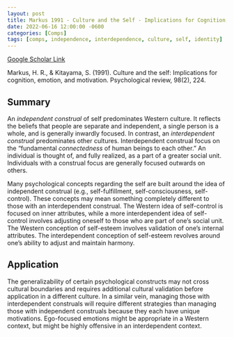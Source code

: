 ```yaml
---
layout: post
title: Markus 1991 - Culture and the Self - Implications for Cognition, Emotion, and Motivation
date: 2022-06-16 12:00:00 -0600
categories: [Comps]
tags: [comps, independence, interdependence, culture, self, identity]
---
```

[Google Scholar Link](https://scholar.google.com/scholar?hl=en&as_sdt=0%2C45&q=Markus+1991+-+Culture+and+the+Self%3A+Implications+for+Cognition%2C+Emotion%2C+and+Motivation&btnG=)

Markus, H. R., & Kitayama, S. (1991). Culture and the self: Implications for cognition, emotion, and motivation. Psychological review, 98(2), 224.

## Summary
An _independent construal_ of self predominates Western culture.  It reflects the beliefs that people are separate and independent, a single person is a whole, and is generally inwardly focused.  In contrast, an _interdependent construal_ predominates other cultures.  Interdependent construal focus on the “fundamental _connectedness_ of human beings to each other.”  An individual is thought of, and fully realized, as a part of a greater social unit.  Individuals with a construal focus are generally focused outwards on others.

Many psychological concepts regarding the self are built around the idea of independent construal (e.g., self-fulfillment, self-consciousness, self-control).  These concepts may mean something completely different to those with an interdependent construal.  The Western idea of self-control is focused on inner attributes, while a more interdependent idea of self-control involves adjusting oneself to those who are part of one’s social unit.  The Western conception of self-esteem involves validation of one’s internal attributes.  The interdependent conception of self-esteem revolves around one’s ability to adjust and maintain harmony.

## Application
The generalizability of certain psychological constructs may not cross cultural boundaries and  requires additional cultural validation before application in a different culture.  In a similar vein, managing those with interdependent construals will require different strategies than managing those with independent construals because they each have unique motivations.  Ego-focused emotions might be appropriate in a Western context, but might be highly offensive in an interdependent context.
